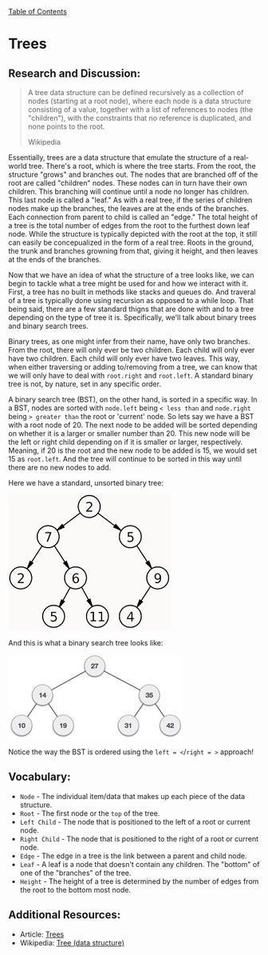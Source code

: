 [Table of Contents](README.md)

# Trees

## Research and Discussion:

>A tree data structure can be defined recursively as a collection of nodes (starting at a root node), where each node is a data structure consisting of a value, together with a list of references to nodes (the "children"), with the constraints that no reference is duplicated, and none points to the root.
>
> Wikipedia

Essentially, trees are a data structure that emulate the structure of a real-world tree. There's a root, which is where the tree starts. From the root, the structure "grows" and branches out. The nodes that are branched off of the root are called "children" nodes. These nodes can in turn have their own children. This branching will continue until a node no longer has children. This last node is called a "leaf." As with a real tree, if the series of children nodes make up the branches, the leaves are at the ends of the branches. Each connection from parent to child is called an "edge." The total height of a tree is the total number of edges from the root to the furthest down leaf node. While the structure is typically depicted with the root at the top, it still can easily be concepualized in the form of a real tree. Roots in the ground, the trunk and branches growning from that, giving it height, and then leaves at the ends of the branches. 

Now that we have an idea of what the structure of a tree looks like, we can begin to tackle what a tree might be used for and how we interact with it. First, a tree has no built in methods like stacks and queues do. And traveral of a tree is typically done using recursion as opposed to a while loop. That being said, there are a few standard thigns that are done with and to a tree depending on the type of tree it is. Specifically, we'll talk about binary trees and binary search trees.

Binary trees, as one might infer from their name, have only two branches. From the root, there will only ever be two children. Each child will only ever have two children. Each child will only ever have two leaves. This way, when either traversing or adding to/removing from a tree, we can know that we will only have to deal with `root.right` and `root.left`. A standard binary tree is not, by nature, set in any specific order.

A binary search tree (BST), on the other hand, is sorted in a specific way. In a BST, nodes are sorted with `node.left` being `< less than` and `node.right` being `> greater than` the root or 'current' node. So lets say we have a BST with a root node of 20. The next node to be added will be sorted depending on whether it is a larger or smaller number than 20. This new node will be the left or right child depending on if it is smaller or larger, respectively. Meaning, if 20 is the root and the new node to be added is 15, we would set 15 as `root.left`. And the tree will continue to be sorted in this way until there are no new nodes to add.

Here we have a standard, unsorted binary tree:

![Unsorted binary tree](resources/binary-tree.png)

And this is what a binary search tree looks like:

![Binary search tree](resources/binary_search_tree.jpg)

Notice the way the BST is ordered using the `left = <`/`right = >` approach!

## Vocabulary:

* `Node` - The individual item/data that makes up each piece of the data structure.
* `Root` - The first node or the `top` of the tree.
* `Left Child` - The node that is positioned to the left of a root or current node.
* `Right Child` - The node that is positioned to the right of a root or current node.
* `Edge` - The edge in a tree is the link between a parent and child node.
* `Leaf` - A leaf is a node that doesn't contain any children. The "bottom" of one of the "branches" of the tree.
* `Height` - The height of a tree is determined by the number of edges from the root to the bottom most node.

## Additional Resources:

* Article: [Trees](https://codefellows.github.io/common_curriculum/data_structures_and_algorithms/Code_401/class-15/resources/Trees.html)
* Wikipedia: [Tree (data structure)](https://en.wikipedia.org/wiki/Tree_(data_structure)#:~:text=A%20tree%20data%20structure%20can,none%20points%20to%20the%20root.)